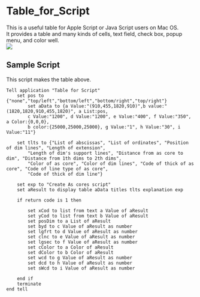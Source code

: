 # Table_for_Script
This is a useful table for Apple Script or Java Script users on Mac OS.  
It provides a table and many kinds of cells, text field, check box, popup menu, and color well.  
![](https://dl.dropbox.com/s/2batjkyx3piw4ip/tableForCreateAsCore.png?dl=0)  
## Sample Script
This script makes the table above. 


    Tell application "Table for Script"
        set pos to {"none","top/left","bottom/left","bottom/right","top/right"}
            set aData to {a Value:"(910,455,1820,910)",b value:"(1820,1820,910,455,1820)", a List:pos,  
            c Value:"1200", d Value:"1200", e Value:"400", f Value:"350", a Color:{0,0,0}, 
            b color:{25000,25000,25000}, g Value:"1", h Value:"30", i Value:"11"}  
    
        set tlts to {"List of abscissas", "List of ordinates", "Position of dim lines", "Length of extension", 
            "Length of dim's support lines", "Distance from as core to dim", "Distance from 1th dims to 2th dims", 
            "Color of as core", "Color of dim lines", "Code of thick of as core", "Code of line type of as core", 
            "Code of thick of dim line"} 
    
        set exp to "Create As cores script"
        set aResult to display table aData titles tlts explanation exp 
    
        if return code is 1 then 
    
            set xCod to list from text a Value of aResult
            set yCod to list from text b Value of aResult
            set posDim to a List of aResult 
            set byd to c Value of aResult as number
            set lgfrt to d Value of aResult as number
            set clnc to e Value of aResult as number
            set lgsec to f Value of aResult as number
            set cColor to a Color of aResult
            set dColor to b Color of aResult
            set wcd to g Value of aResult as number
            set dcd to h Value of aResult as number
            set sWcd to i Value of aResult as number 
    
        end if
        terminate
    end tell
